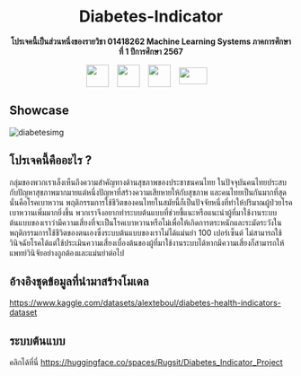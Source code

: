 <h1 align="center">Diabetes-Indicator</h1>
<p align="center" style="font-weight: bold">โปรเจคนี้เป็นส่วนหนึ่งของรายวิชา 01418262 Machine Learning Systems ภาคการศึกษาที่ 1 ปีการศึกษา 2567</p>
<div style="display: flex; justify-content: center; gap:15px ;align-items: center;">
  <img src="https://upload.wikimedia.org/wikipedia/commons/thumb/c/c3/Python-logo-notext.svg/701px-Python-logo-notext.svg.png" href="https://www.python.org/" style="width: 40px"/>
  <img src="https://upload.wikimedia.org/wikipedia/commons/thumb/3/38/Jupyter_logo.svg/1200px-Jupyter_logo.svg.png" href="https://jupyter.org/" style="width: 40px"/>
  <img src="https://cdn.worldvectorlogo.com/logos/huggingface-2.svg" href="" style="width: 40px"/>
  <img src="https://upload.wikimedia.org/wikipedia/commons/thumb/0/05/Scikit_learn_logo_small.svg/640px-Scikit_learn_logo_small.svg.png" href="https://huggingface.co/" style="width: 50px; height:30px"/>
  <img src="https://seeklogo.com/images/P/pandas-logo-56829C6445-seeklogo.com.png" href="https://scikit-learn.org/stable/" style="width: 0px"/>
</div>

## Showcase
![diabetesimg](https://github.com/user-attachments/assets/9ecb5ed2-7124-4fc0-902c-cd69feb70b84)

## โปรเจคนี้คืออะไร ?
กลุ่มของพวกเราเล็งเห็นถึงความสำคัญทางด้านสุขภาพของประชาชนคนไทย ในปัจจุบันคนไทยประสบกับปัญหาสุขภาพมากมายแต่หนึ่งปัญหาที่สร้างความเสียหายให้กับสุขภาพ และคนไทยเป็นกันมากที่สุดนั่นคือโรคเบาหวาน พฤติกรรมการใช้ชีวิตของคนไทยในสมัยนี้ก็เป็นปัจจัยหนึ่งที่ทำให้ปริมาณผู้ป่วยโรคเบาหวานเพิ่มมากยิ่งขึ้น พวกเราจึงอยากทำระบบต้นแบบที่ช่วยชี้แนะหรือแนะนำผู้ที่มาใช้งานระบบต้นแบบของเราว่ามีความเสี่ยงที่จะเป็นโรคเบาหวานหรือไม่เพื่อให้เกิดการตระหนักและระมัดระวังในพฤติกรรมการใช้ชีวิตของตนเองซึ่งระบบต้นแบบของเราไม่ได้แม่นยำ 100 เปอร์เซ็นต์ ไม่สามารถใช้วินิจฉัยโรคได้แต่ใช้ประเมินความเสี่ยงเบื่องต้นของผู้ที่มาใช้งานระบบได้หากมีความเสี่ยงก็สามารถให้แพทย์วินิจัยอย่างถูกต้องและแม่นยำต่อไป

## อ้างอิงชุดข้อมูลที่นำมาสร้างโมเดล
https://www.kaggle.com/datasets/alexteboul/diabetes-health-indicators-dataset
## ระบบต้นแบบ
คลิกได้ที่นี่ https://huggingface.co/spaces/Rugsit/Diabetes_Indicator_Project
